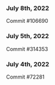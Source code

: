### July 8th, 2022

Commit #106690

### July 5th, 2022

Commit #314353


### July 4th, 2022

Commit #72281
